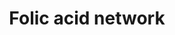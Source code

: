 ---
annotations:
- id: PW:0000140
  parent: regulatory pathway
  type: Pathway Ontology
  value: folate metabolic pathway
authors:
- MaintBot
- Khanspers
- Egonw
- Christine Chichester
- Eweitz
- AlexanderPico
description: 'The folic acid-centred micronutrient biological network. The most relevant
  biochemical processes related to folic acid in the context of metabolism, oxidation
  and inflammation are represented. Also, the compartmental separation (intracellular
  vs. plasma) is presented, identifying the folic acid centred plasma metabolome.  '
last-edited: 2023-01-18
organisms:
- Rattus norvegicus
redirect_from:
- /index.php/Pathway:WP1311
- /instance/WP1311
- /instance/WP1311_rr124809
revision: r124809
schema-jsonld:
- '@context': https://schema.org/
  '@id': https://wikipathways.github.io/pathways/WP1311.html
  '@type': Dataset
  creator:
    '@type': Organization
    name: WikiPathways
  description: 'The folic acid-centred micronutrient biological network. The most
    relevant biochemical processes related to folic acid in the context of metabolism,
    oxidation and inflammation are represented. Also, the compartmental separation
    (intracellular vs. plasma) is presented, identifying the folic acid centred plasma
    metabolome.  '
  keywords:
  - 1-Methylnicotinamide
  - 1-methylnicotinamide
  - 15-HETE
  - 2-Ketobutyric acid
  - 5,10-METHYL-THF
  - 5-HPETE
  - AA (n-6)
  - ALA (n-3)
  - Adipic acid
  - 'Adipic acid '
  - Alox5
  - Ascorbic acid
  - Betaine
  - C22:5 (n-6)
  - COX1
  - COX2
  - Calcium
  - Carnitine
  - Cat
  - Cbs
  - Choline
  - Cobalamin
  - Copper
  - Cystathione
  - Cysteine
  - DHA (n-3)
  - EPA (n-3)
  - Ethanolamine
  - F2-Isoprostane
  - FAD
  - FMN1
  - FOLIC ACID
  - Fads2
  - Glutathione
  - Glutathione disulfide
  - Glycine
  - Gpx1
  - Gpx2
  - Gpx3
  - Gpx4
  - Gpx6
  - Gsr
  - H2O
  - H2O2
  - Heme
  - Homocysteine
  - Hypoxanthine
  - Iron
  - Kmo
  - L-Glutamic acid
  - L-Methionine
  - LA (n-6)
  - Leukotriene A4
  - Leukotriene B4
  - Leukotriene C4
  - Leukotriene D4
  - LeukotrieneE4
  - Lipoic acid
  - Lipoxin A4
  - Lipoxin B4
  - Manganese
  - Methionine
  - Methionine sulfoxide
  - Methylmalonic acid
  - 'Methylmalonic acid '
  - Mthfr
  - Mtr
  - NADP
  - NADPH
  - Niacin
  - Nicotinamide
  - O2
  - PGD2
  - PGE3
  - PGF2a
  - PGG2
  - PGH2
  - PGI2
  - PNPO
  - Ptgds
  - Ptges
  - Ptgis
  - Pyridoxal-5'-phosphate
  - ROS
  - Riboflavin
  - 'S-Adenosylhomocysteine '
  - S-Adenosylmethionine
  - 'S-Adenosylmethionine '
  - Selenium
  - Selk
  - Sepw1
  - Sepx1
  - Serine
  - Sod1
  - T
  - Thioredoxin
  - Thromboxane A2
  - Thromboxane B2
  - Tromboxane A2
  - Tryptophan
  - Txnrd1
  - Txnrd2
  - Uric acid
  - Vitamin B12
  - Xanthine
  - Xdh
  - Zinc
  - a Tocopherol
  - a-tocopherol
  - iPF2-alpha
  license: CC0
  name: Folic acid network
seo: CreativeWork
title: Folic acid network
wpid: WP1311
---